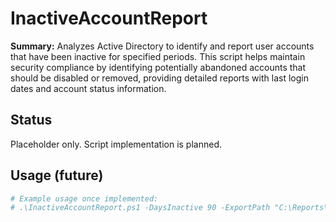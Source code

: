 # InactiveAccountReport

**Summary:** Analyzes Active Directory to identify and report user accounts that have been inactive for specified periods. This script helps maintain security compliance by identifying potentially abandoned accounts that should be disabled or removed, providing detailed reports with last login dates and account status information.

## Status
Placeholder only. Script implementation is planned.

## Usage (future)
```powershell
# Example usage once implemented:
# .\InactiveAccountReport.ps1 -DaysInactive 90 -ExportPath "C:\Reports\InactiveUsers.csv"
```